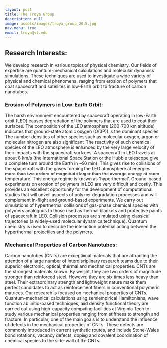 ```yaml
---
layout: post
title: The Troya Group  
description: null  
image: assets/images/troya_group_2015.jpg
nav-menu: true
email: troya@vt.edu
---
```


## Research Interests:
We develop research in various topics of physical chemistry. Our fields of expertise are quantum-mechanical calculations and molecular dynamics simulations. These techniques are used to investigate a wide variety of physical and chemical phenomena, ranging from erosion of polymers that coat spacecraft and satellites in low-Earth orbit to fracture of carbon nanotubes.

### Erosion of Polymers in Low-Earth Orbit:
The harsh environment encountered by spacecraft operating in low-Earth orbit (LEO) causes degradation of the polymers that are used to coat their surfaces. The composition of the LEO atmosphere (200-700 km altitude) indicates that ground-state atomic oxygen (O(3P)) is the dominant species. The number densities of other species such as molecular oxygen, argon or molecular nitrogen are also significant. The reactivity of such chemical species of the LEO atmosphere is enhanced by the very large velocity of their impacts with the spacecraft surfaces. A spacecraft in LEO travels at about 8 km/s (the International Space Station or the Hubble telescope give a complete turn around the Earth in ~90 min). This gives rise to collisions of the spacecraft with the gases forming the LEO atmosphere at energies more than two orders of magnitude larger than the average energy at room temperature. This energy regime is known as 'hyperthermal'. Ground-based experiments on erosion of polymers in LEO are very difficult and costly. This provides an excellent opportunity for the development of computational studies that will unveil aspects of polymer degradation processes and will complement in-flight and ground-based experiments. We carry out simulations of hyperthermal collisions of gas-phase chemical species with polymers analogous to those used as thermal blankets and protective paints of spacecraft in LEO. Collision processes are simulated using classical trajectories (a widely-used molecular dynamics technique). Quantum chemistry is used to describe the interaction potential acting between the hyperthermal projectiles and the polymers.

### Mechanical Properties of Carbon Nanotubes:
Carbon nanotubes (CNTs) are exceptional materials that are attracting the attention of a large number of interdisciplinary research teams due to their superior electronic, optical, thermal and mechanical properties. CNTs are the strongest materials known. By weight, they are two orders of magnitude stronger than reinforced steel. However, they are six times less heavy than steel. Their extraordinary strength and lightweight nature make them perfect candidates to act as reinforcement fibers in conventional polymeric matrices. Our research is focused on mechanical properties of CNTs. Quantum-mechanical calculations using semiempirical Hamiltonians, wave function ab initio-based techniques, and density functional theory are carried out using high-capacity computing facilities at Virginia Tech to study various mechanical properties ranging from stiffness to strength and fracture. In particular, one of the main goals is to understand the influence of defects in the mechanical properties of CNTs. These defects are commonly introduced in current synthetic routes, and include Stone-Wales bond rotations, vacancy defects, doping and covalent coordination of chemical species to the side-wall of the CNTs.
